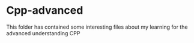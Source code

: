 # Cpp-advanced
This folder has contained some interesting files about my learning for the advanced understanding CPP 
